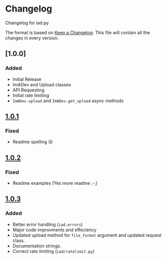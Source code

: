 # Changelog
Changelog for iad.py

The format is based on [Keep a Changelog](https://keepachangelog.com/en/1.0.0/).
This file will contain all the changes in every version.

## [1.0.0]
### Added
- Initial Release
- ImADev and Upload classes
- API Requesting
- Initial rate limiting
- `ImADev.upload` and `ImADev.get_upload` async methods

## [1.0.1]
### Fixed
- Readme spelling 😒

## [1.0.2]
### Fixed
- Readme examples (Yes more readme ;-;)

## [1.0.3]
### Added
- Better error handling (`iad.errors`)
- Major code improvments and effeciency
- Updated upload method for `file_format` argument and updated request class.
- Documentation strings.
- Correct rate limiting (`iad/ratelimit.py`)


[1.0.1]: https://github.com/Fxcilities/iad.py/releases/tag/1.0.1
[1.0.2]: https://github.com/Fxcilities/iad.py/releases/tag/1.0.2
[1.0.3]: https://github.com/Fxcilities/iad.py/releases/tag/1.0.3

